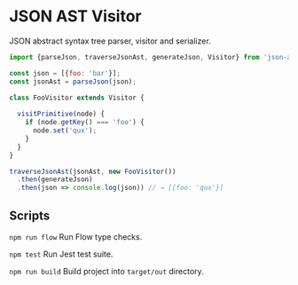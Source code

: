 # JSON AST Visitor

JSON abstract syntax tree parser, visitor and serializer.

```js
import {parseJson, traverseJsonAst, generateJson, Visitor} from 'json-ast-visitor';

const json = [{foo: 'bar'}];
const jsonAst = parseJson(json);

class FooVisitor extends Visitor {
  
  visitPrimitive(node) {
    if (node.getKey() === 'foo') {
      node.set('qux');
    }
  }
}

traverseJsonAst(jsonAst, new FooVisitor())
  .then(generateJson)
  .then(json => console.log(json)) // → [{foo: 'qux'}]

```

## Scripts

`npm run flow` Run Flow type checks.

`npm test` Run Jest test suite.

`npm run build` Build project into `target/out` directory.
